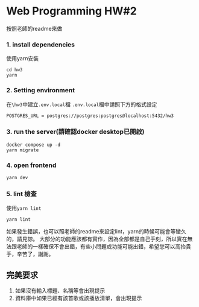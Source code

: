 # Web Programming HW#2
按照老師的readme來做
### 1. install dependencies
使用yarn安裝

    cd hw3
    yarn
    
### 2. Setting environment
在`\hw3`中建立`.env.local`檔
`.env.local`檔中請照下方的格式設定

    POSTGRES_URL = postgres://postgres:postgres@localhost:5432/hw3
### 3. run the server(請確認docker desktop已開啟)

    docker compose up -d
    yarn migrate
### 4. open frontend

    yarn dev

### 5. lint 檢查
使用`yarn lint`

    yarn lint

如果發生錯誤，也可以照老師的readme來設定lint，yarn的時候可能會等蠻久的，請見諒。
大部分的功能應該都有實作，因為全部都是自己手刻，所以實在無法跟老師的一樣確保不會出錯，有些小問題或功能可能出錯，希望您可以高抬貴手，辛苦了，謝謝。
## 完美要求
1. 如果沒有輸入標題、名稱等會出現提示
2. 資料庫中如果已經有該首歌或該播放清單，會出現提示
